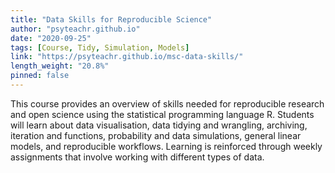 ```yaml
---
title: "Data Skills for Reproducible Science"
author: "psyteachr.github.io"
date: "2020-09-25"
tags: [Course, Tidy, Simulation, Models]
link: "https://psyteachr.github.io/msc-data-skills/"
length_weight: "20.8%"
pinned: false
---
```


This course provides an overview of skills needed for reproducible research and open science using the statistical programming language R. Students will learn about data visualisation, data tidying and wrangling, archiving, iteration and functions, probability and data simulations, general linear models, and reproducible workflows. Learning is reinforced through weekly assignments that involve working with different types of data.
